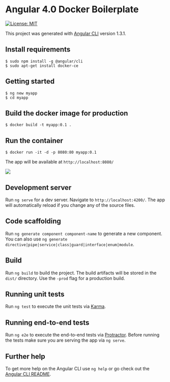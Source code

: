 # Angular 4.0 Docker Boilerplate

[![License: MIT](https://img.shields.io/badge/License-MIT-blue.svg)](https://opensource.org/licenses/MIT)

This project was generated with [Angular CLI](https://github.com/angular/angular-cli) version 1.3.1.

## Install requirements
```
$ sudo npm install -g @angular/cli
$ sudo apt-get install docker-ce
```

## Getting started
```
$ ng new myapp
$ cd myapp
```

## Build the docker image for production
```
$ docker build -t myapp:0.1 .
```

## Run the container
```
$ docker run -it -d -p 8080:80 myapp:0.1
```
The app will be available at `http://localhost:8080/`

![](http://i.imgur.com/8U2vAsA.png)

## Development server

Run `ng serve` for a dev server. Navigate to `http://localhost:4200/`. The app will automatically reload if you change any of the source files.

## Code scaffolding

Run `ng generate component component-name` to generate a new component. You can also use `ng generate directive|pipe|service|class|guard|interface|enum|module`.

## Build

Run `ng build` to build the project. The build artifacts will be stored in the `dist/` directory. Use the `-prod` flag for a production build.

## Running unit tests

Run `ng test` to execute the unit tests via [Karma](https://karma-runner.github.io).

## Running end-to-end tests

Run `ng e2e` to execute the end-to-end tests via [Protractor](http://www.protractortest.org/).
Before running the tests make sure you are serving the app via `ng serve`.

## Further help

To get more help on the Angular CLI use `ng help` or go check out the [Angular CLI README](https://github.com/angular/angular-cli/blob/master/README.md).
